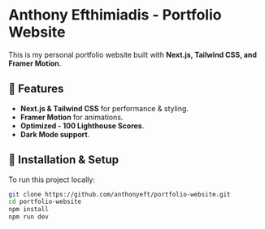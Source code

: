 # Anthony Efthimiadis - Portfolio Website

This is my personal portfolio website built with **Next.js, Tailwind CSS, and Framer Motion**.

## 🌟 Features
- **Next.js & Tailwind CSS** for performance & styling.
- **Framer Motion** for animations.
- **Optimized - 100 Lighthouse Scores**.
- **Dark Mode support**.

## 🔧 Installation & Setup
To run this project locally:
```bash
git clone https://github.com/anthonyeft/portfolio-website.git
cd portfolio-website
npm install
npm run dev
